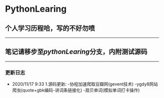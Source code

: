 # PythonLearing
## 个人学习历程哈，写的不好勿喷 ##
- - - 
## 笔记请移步至***pythonLearing***分支，内附测试源码 ##
- - -
### 更新日志 ###
* 2020/11/17 9:33 1.源码更新:
                         -协程加速爬取豆瓣网(gevent技术)
                          -ygdy8网站爬虫(quote+gbk编码-讲词条链接化)
                          -扇贝单词(模拟单词打卡操作)

